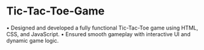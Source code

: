 # Tic-Tac-Toe-Game
• Designed and developed a fully functional Tic-Tac-Toe game using HTML, CSS, and JavaScript.
• Ensured smooth gameplay with interactive UI and dynamic game logic.
